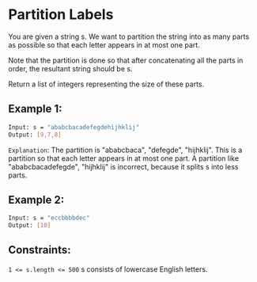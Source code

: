 # Partition Labels

You are given a string s. We want to partition the string into as many parts as possible so that each letter appears in at most one part.

Note that the partition is done so that after concatenating all the parts in order, the resultant string should be s.

Return a list of integers representing the size of these parts.

## Example 1:

```bash
Input: s = "ababcbacadefegdehijhklij"
Output: [9,7,8]
```

`Explanation`:
The partition is "ababcbaca", "defegde", "hijhklij".
This is a partition so that each letter appears in at most one part.
A partition like "ababcbacadefegde", "hijhklij" is incorrect, because it splits s into less parts.

## Example 2:

```bash
Input: s = "eccbbbbdec"
Output: [10]
```

## Constraints:

`1 <= s.length <= 500`
s consists of lowercase English letters.